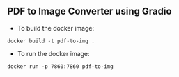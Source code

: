 ## PDF to Image Converter using Gradio

- To build the docker image:
```
docker build -t pdf-to-img .
```

- To run the docker image:
```
docker run -p 7860:7860 pdf-to-img
```